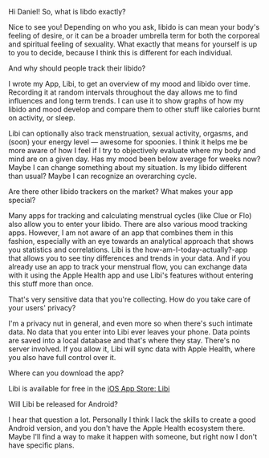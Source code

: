 Hi Daniel! So, what is libdo exactly?

Nice to see you! Depending on who you ask, libido is can mean your body's feeling of desire, or it can be a broader umbrella term for both the corporeal and spiritual feeling of sexuality. What exactly that means for yourself is up to you to decide, because I think this is different for each individual. 

And why should people track their libido?

I wrote my App, Libi, to get an overview of my mood and libido over time. Recording it at random intervals throughout the day allows me to find influences and long term trends. I can use it to show graphs of how my libido and mood develop and compare them to other stuff like calories burnt on activity, or sleep.

Libi can optionally also track menstruation, sexual activity, orgasms, and (soon) your energy level — awesome for spoonies. I think it helps me be more aware of how I feel if I try to objectively evaluate where my body and mind are on a given day. Has my mood been below average for weeks now? Maybe I can change something about my situation. Is my libido different than usual? Maybe I can recognize an overarching cycle.

Are there other libido trackers on the market? What makes your app special?

Many apps for tracking and calculating menstrual cycles (like Clue or Flo) also allow you to enter your libido. There are also various mood tracking apps. However, I am not aware of an app that combines them in this fashion, especially with an eye towards an analytical approach that shows you statistics and correlations. Libi is the how-am-I-today-actually?-app that allows you to see tiny differences and trends in your data. And if you already use an app to track your menstrual flow, you can exchange data with it using the Apple Health app and use Libi's features without entering this stuff more than once.

That's very sensitive data that you're collecting. 
How do you take care of your users' privacy?

I'm a privacy nut in general, and even more so when there's such intimate data. No data that you enter into Libi ever leaves your phone. Data points are saved into a local database and that's where they stay. There's no server involved. If you allow it, Libi will sync data with Apple Health, where you also have full control over it.

Where can you download the app?

Libi is available for free in the [iOS App Store: Libi](https://apps.apple.com/de/app/libi/id1475819970)

Will Libi be released for Android?

I hear that question a lot. Personally I think I lack the skills to create a good Android version, and you don't have the Apple Health ecosystem there. Maybe I'll find a way to make it happen with someone, but right now I don't have specific plans.